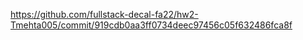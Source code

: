 https://github.com/fullstack-decal-fa22/hw2-Tmehta005/commit/919cdb0aa3ff0734deec97456c05f632486fca8f
